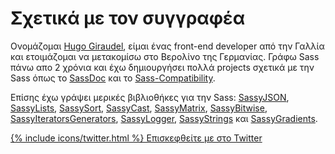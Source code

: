 
# Σχετικά με τον συγγραφέα

Ονομάζομαι [Hugo Giraudel](http://hugogiraudel.com), είμαι ένας front-end developer από την Γαλλία και ετοιμάζομαι να μετακομίσω στο Βερολίνο της Γερμανίας. Γράφω Sass πάνω απο 2 χρόνια και έχω δημιουργήσει πολλά projects σχετικά με την Sass όπως το [SassDoc](http://sassdoc.com) και το [Sass-Compatibility](http://sass-compatibility.github.io).

Επίσης έχω γράψει μερικές βιβλιοθήκες για την Sass: [SassyJSON](https://github.com/HugoGiraudel/SassyJSON), [SassyLists](http://sassylists.com), [SassySort](https://github.com/HugoGiraudel/SassySort), [SassyCast](https://github.com/HugoGiraudel/SassyCast), [SassyMatrix](https://github.com/HugoGiraudel/SassyMatrix), [SassyBitwise](https://github.com/HugoGiraudel/SassyBitwise), [SassyIteratorsGenerators](https://github.com/HugoGiraudel/SassyIteratorsGenerators), [SassyLogger](https://github.com/HugoGiraudel/SassyLogger), [SassyStrings](https://github.com/HugoGiraudel/SassyStrings) και [SassyGradients](https://github.com/HugoGiraudel/SassyGradients).

<div class="button-wrapper">
  <a href="https://twitter.com/{{ site.twitter_username }}" target="_blank" class="button">
    {% include icons/twitter.html %}
    Επισκεφθείτε με στο Twitter
  </a>
</div>
